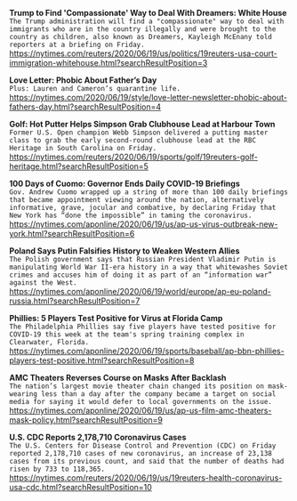 **Trump to Find 'Compassionate' Way to Deal With Dreamers: White House**\
`The Trump administration will find a "compassionate" way to deal with immigrants who are in the country illegally and were brought to the country as children, also known as Dreamers, Kayleigh McEnany told reporters at a briefing on Friday.`\
https://nytimes.com/reuters/2020/06/19/us/politics/19reuters-usa-court-immigration-whitehouse.html?searchResultPosition=3

**Love Letter: Phobic About Father’s Day**\
`Plus: Lauren and Cameron’s quarantine life.`\
https://nytimes.com/2020/06/19/style/love-letter-newsletter-phobic-about-fathers-day.html?searchResultPosition=4

**Golf: Hot Putter Helps Simpson Grab Clubhouse Lead at Harbour Town**\
`Former U.S. Open champion Webb Simpson delivered a putting master class to grab the early second-round clubhouse lead at the RBC Heritage in South Carolina on Friday.`\
https://nytimes.com/reuters/2020/06/19/sports/golf/19reuters-golf-heritage.html?searchResultPosition=5

**100 Days of Cuomo: Governor Ends Daily COVID-19 Briefings**\
`Gov. Andrew Cuomo wrapped up a string of more than 100 daily briefings that became appointment viewing around the nation, alternatively informative, grave, jocular and combative, by declaring Friday that New York has “done the impossible” in taming the coronavirus.`\
https://nytimes.com/aponline/2020/06/19/us/ap-us-virus-outbreak-new-york.html?searchResultPosition=6

**Poland Says Putin Falsifies History to Weaken Western Allies**\
`The Polish government says that Russian President Vladimir Putin is manipulating World War II-era history in a way that whitewashes Soviet crimes and accuses him of doing it as part of an “information war” against the West.`\
https://nytimes.com/aponline/2020/06/19/world/europe/ap-eu-poland-russia.html?searchResultPosition=7

**Phillies: 5 Players Test Positive for Virus at Florida Camp**\
`The Philadelphia Phillies say five players have tested positive for COVID-19 this week at the team's spring training complex in Clearwater, Florida.`\
https://nytimes.com/aponline/2020/06/19/sports/baseball/ap-bbn-phillies-players-test-positive.html?searchResultPosition=8

**AMC Theaters Reverses Course on Masks After Backlash**\
`The nation’s largest movie theater chain changed its position on mask-wearing less than a day after the company became a target on social media for saying it would defer to local governments on the issue. `\
https://nytimes.com/aponline/2020/06/19/us/ap-us-film-amc-theaters-mask-policy.html?searchResultPosition=9

**U.S. CDC Reports 2,178,710 Coronavirus Cases**\
`The U.S. Centers for Disease Control and Prevention (CDC) on Friday reported 2,178,710 cases of new coronavirus, an increase of 23,138 cases from its previous count, and said that the number of deaths had risen by 733 to 118,365.`\
https://nytimes.com/reuters/2020/06/19/us/19reuters-health-coronavirus-usa-cdc.html?searchResultPosition=10

